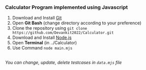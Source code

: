 ### Calculator Program implemented using Javascript

1. Download and Install [Git](https://git-scm.com/)
2. Open **Git Bash** (change directory according to your preference)
3. Clone the repository using `git clone https://github.com/Devankit2022/Calculator.git`
4. Download and Install [Node.js](https://nodejs.org/en)
5. Open **Terminal** (in ../Calculator)
6. Use Command `node main.mjs`

\
_You can change, update, delete testcases in `data.mjs` file_
